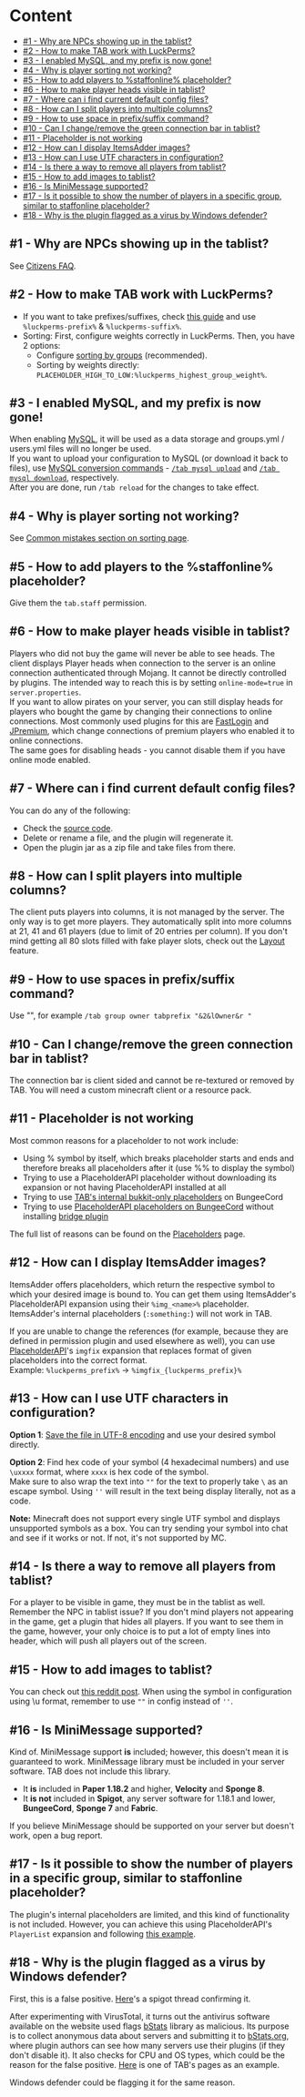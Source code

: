 # Content
* [#1 - Why are NPCs showing up in the tablist?](#1---why-are-npcs-showing-up-in-the-tablist)
* [#2 - How to make TAB work with LuckPerms?](#2---how-to-make-tab-work-with-luckperms)
* [#3 - I enabled MySQL, and my prefix is now gone!](#3---i-enabled-mysql-and-my-prefix-is-now-gone)
* [#4 - Why is player sorting not working?](#4---why-is-player-sorting-not-working)
* [#5 - How to add players to %staffonline% placeholder?](#5---how-to-add-players-to-the-staffonline-placeholder)
* [#6 - How to make player heads visible in tablist?](#6---how-to-make-player-heads-visible-in-tablist)
* [#7 - Where can i find current default config files?](#7---where-can-i-find-current-default-config-files)
* [#8 - How can I split players into multiple columns?](#8---how-can-i-split-players-into-multiple-columns)
* [#9 - How to use space in prefix/suffix command?](#9---how-to-use-spaces-in-prefixsuffix-command)
* [#10 - Can I change/remove the green connection bar in tablist?](#10---can-i-changeremove-the-green-connection-bar-in-tablist)
* [#11 - Placeholder is not working](#11---placeholder-is-not-working)
* [#12 - How can I display ItemsAdder images?](#12---how-can-i-display-itemsadder-images)
* [#13 - How can I use UTF characters in configuration?](#13---how-can-i-use-utf-characters-in-configuration)
* [#14 - Is there a way to remove all players from tablist?](#14---is-there-a-way-to-remove-all-players-from-tablist)
* [#15 - How to add images to tablist?](#15---how-to-add-images-to-tablist)
* [#16 - Is MiniMessage supported?](#16---is-minimessage-supported)
* [#17 - Is it possible to show the number of players in a specific group, similar to staffonline placeholder?](#17---is-it-possible-to-show-the-number-of-players-in-a-specific-group-similar-to-staffonline-placeholder)
* [#18 - Why is the plugin flagged as a virus by Windows defender?](#18---why-is-the-plugin-flagged-as-a-virus-by-windows-defender)

## #1 - Why are NPCs showing up in the tablist?
See [Citizens FAQ](https://wiki.citizensnpcs.co/Frequently_Asked_Questions#Why_are_NPCs_showing_up_in_the_tablist.3F).

## #2 - How to make TAB work with LuckPerms?
* If you want to take prefixes/suffixes, check [this guide](https://github.com/NEZNAMY/TAB/wiki/Mini-guides-collection#taking-prefixessuffixes-from-permission-plugin) and use `%luckperms-prefix%` & `%luckperms-suffix%`.
* Sorting:
  First, configure weights correctly in LuckPerms. Then, you have 2 options:
  * Configure [sorting by groups](https://github.com/NEZNAMY/TAB/wiki/Feature-guide:-Sorting-players-in-tablist#groups) (recommended).
  * Sorting by weights directly: `PLACEHOLDER_HIGH_TO_LOW:%luckperms_highest_group_weight%`.

## #3 - I enabled MySQL, and my prefix is now gone!
When enabling [MySQL](https://github.com/NEZNAMY/TAB/wiki/MySQL), it will be used as a data storage and groups.yml / users.yml files will no longer be used.  
If you want to upload your configuration to MySQL (or download it back to files), use [MySQL conversion commands](https://github.com/NEZNAMY/TAB/wiki/MySQL#data-conversion) - [`/tab mysql upload`](https://github.com/NEZNAMY/TAB/wiki/MySQL#uploading-from-files-to-mysql) and [`/tab mysql download`](https://github.com/NEZNAMY/TAB/wiki/MySQL#downloading-from-mysql-to-files), respectively.  
After you are done, run `/tab reload` for the changes to take effect.

## #4 - Why is player sorting not working?
See [Common mistakes section on sorting page](https://github.com/NEZNAMY/TAB/wiki/Feature-guide:-Sorting-players-in-tablist#common-mistakes).

## #5 - How to add players to the %staffonline% placeholder?
Give them the `tab.staff` permission.

## #6 - How to make player heads visible in tablist?
Players who did not buy the game will never be able to see heads.
The client displays Player heads when connection to the server is an online connection authenticated through Mojang.
It cannot be directly controlled by plugins.
The intended way to reach this is by setting `online-mode=true` in `server.properties`.  
If you want to allow pirates on your server,
you can still display heads for players who bought the game by changing their connections to online connections.
Most commonly used plugins for this are [FastLogin](https://www.spigotmc.org/resources/14153/) and [JPremium](https://www.spigotmc.org/resources/27766/),
which change connections of premium players who enabled it to online connections.  
The same goes for disabling heads - you cannot disable them if you have online mode enabled.

## #7 - Where can i find current default config files?
You can do any of the following:
* Check the [source code](https://github.com/NEZNAMY/TAB/tree/master/shared/src/main/resources/config).
* Delete or rename a file, and the plugin will regenerate it.
* Open the plugin jar as a zip file and take files from there.

## #8 - How can I split players into multiple columns?
The client puts players into columns, it is not managed by the server.
The only way is to get more players.
They automatically split into more columns at 21, 41 and 61 players (due to limit of 20 entries per column).
If you don't mind getting all 80 slots filled with fake player slots,
check out the [Layout](https://github.com/NEZNAMY/TAB/wiki/Feature-guide:-Layout) feature.

## #9 - How to use spaces in prefix/suffix command?
Use "", for example `/tab group owner tabprefix "&2&lOwner&r "`

## #10 - Can I change/remove the green connection bar in tablist?
The connection bar is client sided and cannot be re-textured or removed by TAB.
You will need a custom minecraft client or a resource pack.

## #11 - Placeholder is not working
Most common reasons for a placeholder to not work include:
* Using % symbol by itself, which breaks placeholder starts and ends and therefore breaks all placeholders after it (use %% to display the symbol)
* Trying to use a PlaceholderAPI placeholder without downloading its expansion or not having PlaceholderAPI installed at all
* Trying to use [TAB's internal bukkit-only placeholders](https://github.com/NEZNAMY/TAB/wiki/Placeholders#bukkit-only) on BungeeCord
* Trying to use [PlaceholderAPI placeholders on BungeeCord](https://github.com/NEZNAMY/TAB/wiki/How-to-set-up-PlaceholderAPI-support-on-bungeecord) without installing [bridge plugin](https://github.com/NEZNAMY/TAB/wiki/TAB-Bridge)

The full list of reasons can be found on the [Placeholders](https://github.com/NEZNAMY/TAB/wiki/Placeholders#placeholder-is-not-working) page.

## #12 - How can I display ItemsAdder images?
ItemsAdder offers placeholders, which return the respective symbol to which your desired image is bound to. You can get them using ItemsAdder's PlaceholderAPI expansion using their `%img_<name>%` placeholder. ItemsAdder's internal placeholders (`:something:`) will not work in TAB.

If you are unable to change the references
(for example, because they are defined in permission plugin and used elsewhere as well),
you can use [PlaceholderAPI](https://github.com/NEZNAMY/TAB/wiki/Quick-PlaceholderAPI-startup-guide)'s `imgfix` expansion
that replaces format of given placeholders into the correct format.  
Example: `%luckperms_prefix%` -> `%imgfix_{luckperms_prefix}%`

## #13 - How can I use UTF characters in configuration?
**Option 1**: [Save the file in UTF-8 encoding](https://github.com/NEZNAMY/TAB/wiki/How-to-save-the-config-in-UTF8-encoding) and use your desired symbol directly.

**Option 2**:  Find hex code of your symbol (4 hexadecimal numbers) and use `\uxxxx` format,
where `xxxx` is hex code of the symbol.  
Make sure to also wrap the text into `""` for the text to properly take `\` as an escape symbol.
Using `''` will result in the text being display literally, not as a code.

**Note:** Minecraft does not support every single UTF symbol and displays unsupported symbols as a box. You can try sending your symbol into chat and see if it works or not. If not, it's not supported by MC.

## #14 - Is there a way to remove all players from tablist?
For a player to be visible in game, they must be in the tablist as well.
Remember the NPC in tablist issue?
If you don't mind players not appearing in the game, get a plugin that hides all players.
If you want to see them in the game, however, your only choice is to put a lot of empty lines into header,
which will push all players out of the screen.

## #15 - How to add images to tablist?
You can check out [this reddit post](https://www.reddit.com/r/admincraft/comments/llrgty/comment/gnswdcz/?utm_source=share&utm_medium=web2x&context=3).
When using the symbol in configuration using \u format, remember to use `""` in config instead of `''`.

## #16 - Is MiniMessage supported?
Kind of.
MiniMessage support **is** included; however, this doesn't mean it is guaranteed to work.
MiniMessage library must be included in your server software.
TAB does not include this library.
* It **is** included in **Paper 1.18.2** and higher, **Velocity** and **Sponge 8**.
* It **is not** included in **Spigot**, any server software for 1.18.1 and lower, **BungeeCord**, **Sponge 7** and **Fabric**.

If you believe MiniMessage should be supported on your server but doesn't work, open a bug report.

## #17 - Is it possible to show the number of players in a specific group, similar to staffonline placeholder?
The plugin's internal placeholders are limited, and this kind of functionality is not included.
However,
you can achieve this using PlaceholderAPI's `PlayerList` expansion
and following [this example](https://github.com/Tanguygab/PlayerList-PlaceholderAPI-Expansion/wiki#list-of-players-in-group).

## #18 - Why is the plugin flagged as a virus by Windows defender?
First, this is a false positive.
[Here](https://www.spigotmc.org/threads/windows-defender-false-positives.639507/)'s a spigot thread confirming it.

After experimenting with VirusTotal,
it turns out the antivirus software available on the website used flags [bStats](https://github.com/Bastian/bStats) library as malicious.
Its purpose is to collect anonymous data about servers and submitting it to [bStats.org](https://bstats.org/),
where plugin authors can see how many servers use their plugins (if they don't disable it).
It also checks for CPU and OS types, which could be the reason for the false positive.
[Here](https://bstats.org/plugin/bukkit/TAB%20Reborn/5304) is one of TAB's pages as an example.

Windows defender could be flagging it for the same reason.